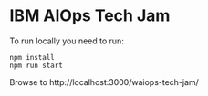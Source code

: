 # IBM AIOps Tech Jam

To run locally you need to run:

```
npm install
npm run start
```

Browse to http://localhost:3000/waiops-tech-jam/

